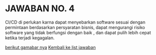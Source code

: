 <H1>JAWABAN NO. 4</H1>

CI/CD di perlukan karna dapat menyebarkan software sesuai dengan permintaan berdasarkan persyaratan bisnis, dapat mengurangi risiko software yang tidak berfungsi dengan baik , dan dapat pulih lebih cepat ketika terjadi kegagalan.



[berikut gamabar nya](https://github.com/rizkykhiply/DevopsEngineerBatch5/blob/master/images/jawaban_no4.png)
[Kembali ke list jawaban](https://github.com/rizkykhiply/DevopsEngineerBatch5/blob/master/README.md)